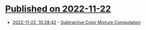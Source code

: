 # [Published on 2022-11-22](index.md)

* [2022-11-22, 10:28:42](https://news.ycombinator.com/item?id=33704197) - [Subtractive Color Mixture Computation](http://scottburns.us/subtractive-color-mixture/)
